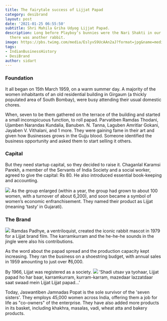 ```yaml
---
title: The fairytale success of Lijjat Papad
category: desibrand
layout: post
date: '2021-01-25 06:55:50'
subtitle: Shri Mahila Griha Udyog Lijjat Papad.
description: Long before Playboy’s bunnies were the Nari Shakti in our generation,
  there was another rabbit.
image: https://pbs.twimg.com/media/EslyvS9UcAAn2aJ?format=jpg&name=medium
tags:
- IndianBusinessHistory
- DesiBrand
author: sidart
---
```


### Foundation
It all began on 15th March 1959, on a warm summer day. A majority of the women inhabitants of an old residential building in Girgaum (a thickly populated area of South Bombay), were busy attending their usual domestic chores. 

When, seven to be them gathered on the terrace of the building and started a small inconspicuous function, to roll papad. 
Parvatiben Ramdas Thodani, Ujamben Narandas Kundalia, Banuben. N. Tanna, Laguben Amritlar Gokani, Jayaben V. Vithalani, and 1 more.
They were gaining fame in their art and given how Businesses grows in the Gujju blood. Someone identified the business opportunity and asked them to start selling it others.

### Capital
But they need startup capital, so they decided to raise it. Chaganlal Karamsi Parekh, a member of the Servants of India Society and a social worker, agreed to give the capital: Rs 80. He also introduced essential book-keeping and accounting. 

![](https://pbs.twimg.com/media/Esl0A1WU4AACriG?format=png&name=360x360)
As the group enlarged (within a year, the group had grown to about 100 women, with a turnover of about 6,200), and soon became a symbol of women’s economic enfranchisement. They named their product as Lijjat (meaning ‘tasty’ in Gujarati).

### The Brand
![](https://pbs.twimg.com/media/Esl0uCMUYAAPw5A?format=jpg&name=medium)
Ramdas Padhye, a ventriloquist, created the iconic rabbit mascot in 1979 for a Lijjat brand film. The karramkurram and the he-he-he sounds in the jingle were also his contributions.

As the word about the papad spread and the production capacity kept increasing. They ran the business on a shoestring budget, with annual sales in 1959 amounting to just over ₹6,000.

By 1966, Lijjat was registered as a society. 
![](https://pbs.twimg.com/media/Esl1r5HVkAIqneN?format=png&name=small)
‘Shadi utsav ya tyohaar, Lijjat papad ho har baar, karramkurram,
kurram-karram, mazedaar lazzatdaar saat swaad mein Lijjat Lijjat papad…’

Today, Jaswantiben Jamnadas Popat is the sole survivor of the 'seven sisters'. They employs 45,000 women across India, offering them a job for life as "co-owners" of the enterprise. They have also added more products in its basket, including khakhra, masalas, vadi, wheat atta and bakery products.

